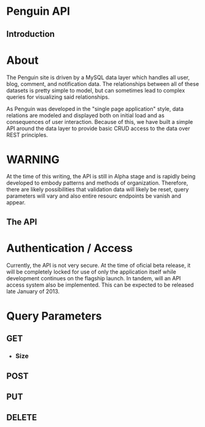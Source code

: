 Penguin API
===========


Introduction
------------

# About
The Penguin site is driven by a MySQL data layer which handles all user, blog,
comment, and notification data. The relationships between all of these datasets is
pretty simple to model, but can sometimes lead to complex queries for visualizing said
relationships. 

As Penguin was developed in the "single page application" style, data relations are
modeled and displayed both on initial load and as consequences of user interaction.
Because of this, we have built a simple API around the data layer to provide basic
CRUD access to the data over REST principles. 

# WARNING 
At the time of this writing, the API is still in Alpha stage and is rapidly being 
developed to embody patterns and methods of organization. Therefore, there are likely
possibilities that validation data will likely be reset, query parameters will vary
and also entire resourc endpoints be vanish and appear.

The API
-------

# Authentication / Access
Currently, the API is not very secure. At the time of oficial beta release, it will
be completely locked for use of only the application itself while development
continues on the flagship launch. In tandem, will an API access system also be
implemented. This can be expected to be released late January of 2013.


# Query Parameters
## GET
* ### Size

## POST

## PUT

## DELETE



